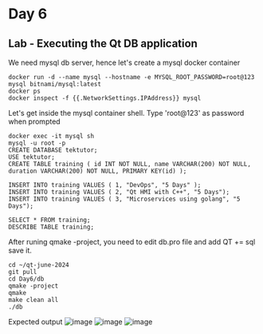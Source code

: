 # Day 6

## Lab - Executing the Qt DB application

We need mysql db server, hence let's create a mysql docker container
```
docker run -d --name mysql --hostname -e MYSQL_ROOT_PASSWORD=root@123 mysql bitnami/mysql:latest
docker ps
docker inspect -f {{.NetworkSettings.IPAddress}} mysql
```

Let's get inside the mysql container shell. Type 'root@123' as password when prompted
```
docker exec -it mysql sh
mysql -u root -p
CREATE DATABASE tektutor;
USE tektutor;
CREATE TABLE training ( id INT NOT NULL, name VARCHAR(200) NOT NULL, duration VARCHAR(200) NOT NULL, PRIMARY KEY(id) );

INSERT INTO training VALUES ( 1, "DevOps", "5 Days" );
INSERT INTO training VALUES ( 2, "Qt HMI with C++", "5 Days");
INSERT INTO training VALUES ( 3, "Microservices using golang", "5 Days");

SELECT * FROM training;
DESCRIBE TABLE training;
```

After runing qmake -project, you need to edit db.pro file and add QT += sql save it.
```
cd ~/qt-june-2024
git pull
cd Day6/db
qmake -project
qmake
make clean all
./db
```

Expected output
![image](https://github.com/tektutor/qt-june-2024/assets/12674043/b2ba88ce-fb83-4f77-a881-fc6d7735d9ab)
![image](https://github.com/tektutor/qt-june-2024/assets/12674043/a6aa9db1-33b0-42a4-b294-453bfc511e48)
![image](https://github.com/tektutor/qt-june-2024/assets/12674043/4f8044ef-466f-400f-9cb0-f25753409389)


